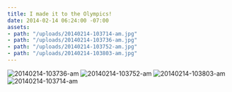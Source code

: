 ```yaml
---
title: I made it to the Olympics!
date: 2014-02-14 06:24:00 -07:00
assets:
- path: "/uploads/20140214-103714-am.jpg"
- path: "/uploads/20140214-103736-am.jpg"
- path: "/uploads/20140214-103752-am.jpg"
- path: "/uploads/20140214-103803-am.jpg"
---
```


![20140214-103736-am](/uploads/20140214-103736-am.jpg) ![20140214-103752-am](/uploads/20140214-103752-am.jpg) ![20140214-103803-am](/uploads/20140214-103803-am.jpg) ![20140214-103714-am](/uploads/20140214-103714-am.jpg)
